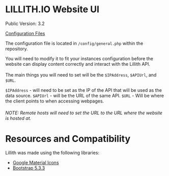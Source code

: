 # LILLITH.IO Website UI

Public Version: 3.2

[Configuration Files](config/general.php)

The configuration file is located in `/config/general.php` within the repository.

You will need to modify it to fit your instances configuration before the website can display content correctly and interact with the Lillith API. <br><br>
The main things you will need to set will be the `$IPAddress`, `$APIUrl`, and `$URL`.

`$IPAddress` - will need to be set as the IP of the API that will be used as the data source.
`$APIUrl` - will be the URL of the same API.
`$URL` - Will be where the client points to when accessing webpages. <h6>NOTE: Remote hosts will need to set the URL to the URL where the website is hosted at.</h6>

# Resources and Compatibility

Lillith was made using the following libraries:
<ul>
  <li><a href="https://fonts.google.com/icons">Google Material Icons</a></li>
  <li><a href="https://getbootstrap.com/docs/5.3/getting-started/introduction/">Bootstrap 5.3.3</a></li>
</ul>